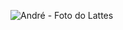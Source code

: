 ![André - Foto do Lattes](https://media-exp1.licdn.com/dms/image/C4D03AQFqNtk9v-iIlQ/profile-displayphoto-shrink_200_200/0?e=1586995200&v=beta&t=K-fJ9Xo-6_cGzb-vtSccNkpSC53qrdOeIuL-GlYOFxs)
